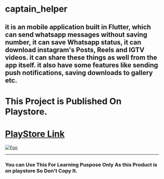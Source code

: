# captain_helper

## it is an mobile application built in Flutter, which can send whatsapp messages without saving number, it can save Whatsapp status, it can download instagram's Posts, Reels and IGTV videos. it can share these things as well from the app itself. it also have some features like sending push notifications, saving downloads to gallery etc.

# This Project is Published On Playstore.

# [PlayStore Link](https://play.google.com/store/apps/details?id=com.BharatTiwari.captain_helper)
  
 <a href="https://play.google.com/store/apps/details?id=com.BharatTiwari.captain_helper" rel="some text">![Foo](https://snaphappymom.com/wp-content/uploads/2016/01/Google-Play-Store-Icon.png)</a>




***

### You can Use This For Learning Puspose Only As this Product is on playstore So Don't Copy It.
